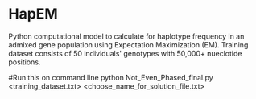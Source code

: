 # HapEM
Python computational model to calculate for haplotype frequency in an admixed gene population using Expectation Maximization (EM). 
Training dataset consists of 50 individuals' genotypes with 50,000+ nueclotide positions. 

#Run this on command line
python Not_Even_Phased_final.py <training_dataset.txt> <choose_name_for_solution_file.txt>
